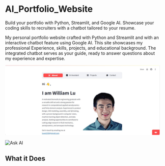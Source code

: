 # AI_Portfolio_Website
Build your portfolio with Python, Streamlit, and Google AI. Showcase your coding skills to recruiters with a chatbot tailored to your resume.

My personal portfolio website crafted with Python and Streamlit and with an interactive chatbot feature using Google AI. This site showcases my professional Experience, skills, projects, and educational background. The integrated chatbot serves as your guide, ready to answer questions about my experience and expertise.

![Home_page](./images/About.jpg)

![Ask AI](./images/AskAI.jpg)
## What it Does
